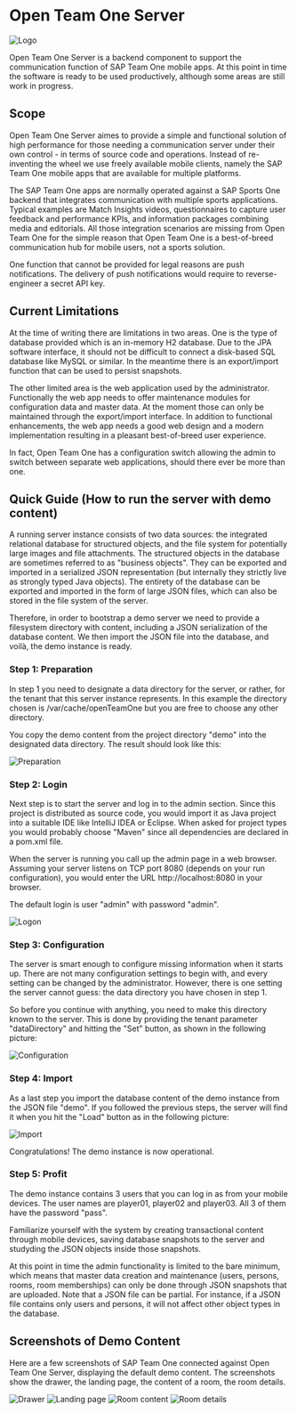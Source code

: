 # Open Team One Server

![Logo](src/main/resources/static/admin/logo128.png)

Open Team One Server is a backend component to support the communication function of SAP Team One mobile apps. At this point in time the software is ready to be used productively, although some areas are still work in progress.

## Scope

Open Team One Server aimes to provide a simple and functional solution of high performance for those needing a communication server under their own control - in terms of source code and operations. Instead of re-inventing the wheel we use freely available mobile clients, namely the SAP Team One mobile apps that are available for multiple platforms.

The SAP Team One apps are normally operated against a SAP Sports One backend that integrates communication with multiple sports applications. Typical examples are Match Insights videos, questionnaires to capture user feedback and performance KPIs, and information packages combining media and editorials. All those integration scenarios are missing from Open Team One for the simple reason that Open Team One is a best-of-breed communication hub for mobile users, not a sports solution.

One function that cannot be provided for legal reasons are push notifications. The delivery of push notifications would require to reverse-engineer a secret API key.

## Current Limitations

At the time of writing there are limitations in two areas. One is the type of database provided which is an in-memory H2 database. Due to the JPA software interface, it should not be difficult to connect a disk-based SQL database like MySQL or similar. In the meantime there is an export/import function that can be used to persist snapshots.

The other limited area is the web application used by the administrator. Functionally the web app needs to offer maintenance modules for configuration data and master data. At the moment those can only be maintained through the export/import interface. In addition to functional enhancements, the web app needs a good web design and a modern implementation resulting in a pleasant best-of-breed user experience.

In fact, Open Team One has a configuration switch allowing the admin to switch between separate web applications, should there ever be more than one.

## Quick Guide (How to run the server with demo content)

A running server instance consists of two data sources: the integrated relational database for structured objects, and the file system for potentially large images and file attachments. The structured objects in the database are sometimes referred to as "business objects". They can be exported and imported in a serialized JSON representation (but internally they strictly live as strongly typed Java objects). The entirety of the database can be exported and imported in the form of large JSON files, which can also be stored in the file system of the server.

Therefore, in order to bootstrap a demo server we need to provide a filesystem directory with content, including a JSON serialization of the database content. We then import the JSON file into the database, and voilà, the demo instance is ready.

### Step 1: Preparation

In step 1 you need to designate a data directory for the server, or rather, for the tenant that this server instance represents. In this example the directory chosen is /var/cache/openTeamOne but you are free to choose any other directory.

You copy the demo content from the project directory "demo" into the designated data directory. The result should look like this:

![Preparation](docu/demo1.png)

### Step 2: Login

Next step is to start the server and log in to the admin section. Since this project is distributed as source code, you would import it as Java project into a suitable IDE like IntelliJ IDEA or Eclipse. When asked for project types you would probably choose "Maven" since all dependencies are declared in a pom.xml file.

When the server is running you call up the admin page in a web browser. Assuming your server listens on TCP port 8080 (depends on your run configuration), you would enter the URL http://localhost:8080 in your browser.

The default login is user "admin" with password "admin".

![Logon](docu/demo2.png)

### Step 3: Configuration

The server is smart enough to configure missing information when it starts up. There are not many configuration settings to begin with, and every setting can be changed by the administrator. However, there is one setting the server cannot guess: the data directory you have chosen in step 1.

So before you continue with anything, you need to make this directory known to the server. This is done by providing the tenant parameter "dataDirectory" and hitting the "Set" button, as shown in the following picture:

![Configuration](docu/demo3.png)

### Step 4: Import

As a last step you import the database content of the demo instance from the JSON file "demo". If you followed the previous steps, the server will find it when you hit the "Load" button as in the following picture:

![Import](docu/demo4.png)

Congratulations! The demo instance is now operational.

### Step 5: Profit

The demo instance contains 3 users that you can log in as from your mobile devices. The user names are player01, player02 and player03. All 3 of them have the password "pass".

Familiarize yourself with the system by creating transactional content through mobile devices, saving database snapshots to the server and studyding the JSON objects inside those snapshots. 

At this point in time the admin functionality is limited to the bare minimum, which means that master data creation and maintenance (users, persons, rooms, room memberships) can only be done through JSON snapshots that are uploaded. Note that a JSON file can be partial. For instance, if a JSON file contains only users and persons, it will not affect other object types in the database.

## Screenshots of Demo Content

Here are a few screenshots of SAP Team One connected against Open Team One Server, displaying the default demo content. The screenshots show the drawer, the landing page, the content of a room, the room details.

![Drawer](docu/screenshot1.png)
![Landing page](docu/screenshot2.png)
![Room content](docu/screenshot3.png)
![Room details](docu/screenshot4.png)

